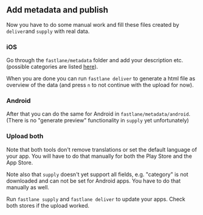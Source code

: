 ## Add metadata and publish

Now you have to do some manual work and fill these files created by `deliver`and `supply` with real data. 

### iOS

Go through the `fastlane/metadata` folder and add your description etc. (possible categories are listed [here](https://github.com/fastlane/fastlane/blob/master/deliver/Reference.md)).

When you are done you can run `fastlane deliver` to generate a html file as overview of the data (and press `n` to not continue with the upload for now).

### Android

After that you can do the same for Android in `fastlane/metadata/android`. (There is no "generate preview" functionality in `supply` yet unfortunately)

### Upload both

Note that both tools don't remove translations or set the default language of your app. You will have to do that manually for both the Play Store and the App Store.

Note also that `supply` doesn't yet support all fields, e.g. "category" is not downloaded and can not be set for Android apps. You have to do that manually as well.

Run `fastlane supply` and `fastlane deliver` to update your apps. Check both stores if the upload worked.